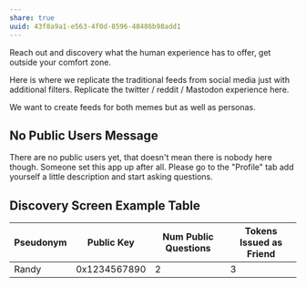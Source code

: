 ```yaml
---
share: true
uuid: 43f8a9a1-e563-4f0d-8596-48486b98add1
---
```

Reach out and discovery what the human experience has to offer, get outside your comfort zone.

Here is where we replicate the traditional feeds from social media just with additional filters. Replicate the twitter / reddit / Mastodon experience here.

We want to create feeds for both memes but as well as personas.

## No Public Users Message

There are no public users yet, that doesn't mean there is nobody here though. Someone set this app up after all. Please go to the "Profile" tab add yourself a little description and start asking questions.

## Discovery Screen Example Table

| Pseudonym | Public Key   | Num Public Questions | Tokens Issued as Friend |
| --------- | ------------ | -------------------- | ----------------------- |
| Randy     | 0x1234567890 | 2                    | 3                       |